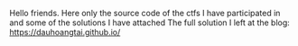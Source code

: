 Hello friends.
Here only the source code of the ctfs I have participated in and some of the solutions I have attached
The full solution I left at the blog: https://dauhoangtai.github.io/
